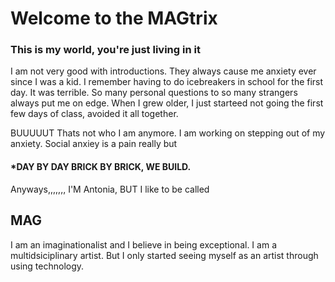 # Welcome to the MAGtrix 
### This is my world, you're just living in it


I am not very good with introductions. They always cause me anxiety ever since I was a kid. I remember having to do icebreakers in school for the first day. It was terrible. 
So many personal questions to so many strangers always put me on edge. When I grew older, I just starteed not going the first few days of class, avoided it all together.

BUUUUUT Thats not who I am anymore. I am working on stepping out of my anxiety. Social anxiey is a pain really but
#### *DAY BY DAY BRICK BY BRICK, WE BUILD.

Anyways,,,,,,, I'M Antonia, BUT I like to be called
## MAG

I am an imaginationalist and I believe in being exceptional. I am a multidsiciplinary artist. But I only started seeing myself as an artist through using technology.
